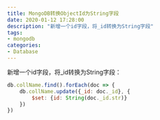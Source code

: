 ```yaml
---
title: MongoDB转换ObjectId为String字段
date: 2020-01-12 17:28:00
description: "新增一个id字段，将_id转换为String字段"
tags:
- mongodb
categories:
- Database
---
```

新增一个id字段，将_id转换为String字段：
```js
db.collName.find().forEach(doc => {
    db.collName.update({_id: doc._id}, {
        $set: {id: String(doc._id.str)} 
    })
})
```
